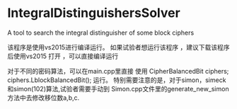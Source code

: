 # IntegralDistinguishersSolver
A tool to search the integral distinguisher of some block ciphers

该程序是使用vs2015进行编译运行。 如果试验者想运行该程序 ，建议下载该程序后使用vs2015 打开 ，可以直接编译运行

对于不同的密码算法，可以在main.cpp里直接 使用 
CipherBalancedBit ciphers;
ciphers.LblockBalancedBit();
运行。
特别需要注意的是，对于simon，simeck和simon(102)算法,试验者需要手动到 Simon.cpp文件里的generate_new_simon方法中去修改移位数a,b,c. 
